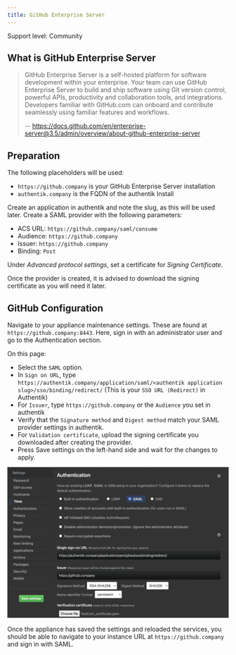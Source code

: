 ```yaml
---
title: GitHub Enterprise Server
---
```


<span class="badge badge--secondary">Support level: Community</span>

## What is GitHub Enterprise Server

> GitHub Enterprise Server is a self-hosted platform for software development within your enterprise. Your team can use GitHub Enterprise Server to build and ship software using Git version control, powerful APIs, productivity and collaboration tools, and integrations. Developers familiar with GitHub.com can onboard and contribute seamlessly using familiar features and workflows.
>
> -- https://docs.github.com/en/enterprise-server@3.5/admin/overview/about-github-enterprise-server

## Preparation

The following placeholders will be used:

-   `https://github.company` is your GitHub Enterprise Server installation
-   `authentik.company` is the FQDN of the authentik Install

Create an application in authentik and note the slug, as this will be used later. Create a SAML provider with the following parameters:

-   ACS URL: `https://github.company/saml/consume`
-   Audience: `https://github.company`
-   Issuer: `https://github.company`
-   Binding: `Post`

Under _Advanced protocol settings_, set a certificate for _Signing Certificate_.

Once the provider is created, it is advised to download the signing certificate as you will need it later.

## GitHub Configuration

Navigate to your appliance maintenance settings. These are found at `https://github.company:8443`. Here, sign in with an administrator user and go to the Authentication section.

On this page:

-   Select the `SAML` option.
-   In `Sign on URL`, type `https://authentik.company/application/saml/<authentik application slug>/sso/binding/redirect/` (This is your `SSO URL (Redirect)` in Authentik)
-   For `Issuer`, type `https://github.company` or the `Audience` you set in authentik
-   Verify that the `Signature method` and `Digest method` match your SAML provider settings in authentik.
-   For `Validation certificate`, upload the signing certificate you downloaded after creating the provider.
-   Press Save settings on the left-hand side and wait for the changes to apply.

![Screenshot showing populated GitHub Enterprise Server SAML settings](ghes_saml_settings.png)

Once the appliance has saved the settings and reloaded the services, you should be able to navigate to your instance URL at `https://github.company` and sign in with SAML.
